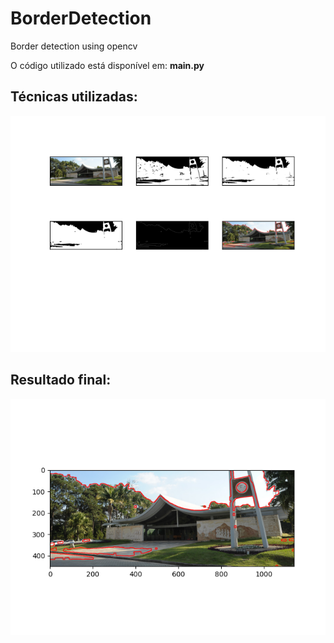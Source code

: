 # BorderDetection
Border detection using opencv

O código utilizado está disponível em: **main.py**

## Técnicas utilizadas:

![](process.png)

## Resultado final:

![](final.png)
